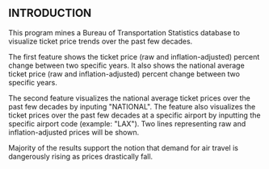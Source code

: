 INTRODUCTION
------------

This program mines a Bureau of Transportation Statistics database to visualize ticket price trends over the past few decades.

The first feature shows the ticket price (raw and inflation-adjusted) percent change between two specific years. It also shows the national average ticket price 
(raw and inflation-adjusted) percent change between two specific years.

The second feature visualizes the national average ticket prices over the past few decades by inputing "NATIONAL". The feature also visualizes the ticket prices over the past few
decades at a specific airport by inputting the specific airport code (example: "LAX"). Two lines representing raw and inflation-adjusted prices will be shown.

Majority of the results support the notion that demand for air travel is dangerously rising as prices drastically fall.
